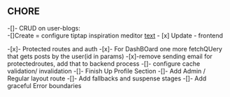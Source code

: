 ## CHORE

-[]- CRUD on user-blogs:  
    -[]Create = configure tiptap inspiration meditor [text](https://meditor.pages.dev/) 
    - [x] Update - frontend

-[x]- Protected routes and auth -[x]- For DashBOard one more fetchQUery that gets posts by the user(id in params) -[x]-remove sending email for protectedroutes, add that to backend process
-[]- configure cache validation/ invalidation
-[]- Finish Up Profile Section
-[]- Add Admin / Regular layout route
-[]- Add fallbacks and suspense stages
-[]- Add graceful Error boundaries

